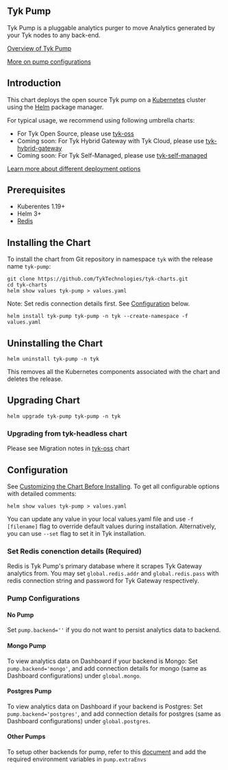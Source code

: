 ## Tyk Pump
Tyk Pump is a pluggable analytics purger to move Analytics generated by your Tyk nodes to any back-end.

[Overview of Tyk Pump](https://tyk.io/docs/tyk-pump/)

[More on pump configurations](https://github.com/TykTechnologies/tyk-pump/blob/master/README.md#pumps--back-ends-supported)

## Introduction
This chart deploys the open source Tyk pump on a [Kubernetes](https://kubernetes.io/) cluster using the [Helm](https://helm.sh/) package manager.

For typical usage, we recommend using following umbrella charts:
* For Tyk Open Source, please use [tyk-oss](https://github.com/TykTechnologies/tyk-charts/tree/main/tyk-oss)
* Coming soon: For Tyk Hybrid Gateway with Tyk Cloud, please use [tyk-hybrid-gateway](https://github.com/TykTechnologies/tyk-charts/tree/main/)
* Coming soon: For Tyk Self-Managed, please use [tyk-self-managed](https://github.com/TykTechnologies/tyk-charts/tree/main/)

[Learn more about different deployment options](https://tyk.io/docs/apim/)

## Prerequisites
* Kuberentes 1.19+
* Helm 3+
* [Redis](https://tyk.io/docs/planning-for-production/redis/)

## Installing the Chart
<!--
To install the chart from the Helm repository in namespace `tyk` with the release name `tyk-pump`:
    helm repo add tyk-helm https://helm.tyk.io/public/helm/charts/
    helm show values tyk-helm/tyk-pump > values-pump.yaml
    helm install tyk-pump tyk-helm/tyk-pump -n tyk --create-namespace -f values-pump.yaml
-->

<!-- To be removed after the chart is published -->
To install the chart from Git repository in namespace `tyk` with the release name `tyk-pump`:

    git clone https://github.com/TykTechnologies/tyk-charts.git
    cd tyk-charts
    helm show values tyk-pump > values.yaml

Note: Set redis connection details first. See [Configuration](#configuration) below.

    helm install tyk-pump tyk-pump -n tyk --create-namespace -f values.yaml

## Uninstalling the Chart

    helm uninstall tyk-pump -n tyk

This removes all the Kubernetes components associated with the chart and deletes the release.

## Upgrading Chart

    helm upgrade tyk-pump tyk-pump -n tyk

### Upgrading from tyk-headless chart
Please see Migration notes in [tyk-oss](https://github.com/TykTechnologies/tyk-charts/tree/main/tyk-oss) chart

## Configuration
See [Customizing the Chart Before Installing](https://helm.sh/docs/intro/using_helm/#customizing-the-chart-before-installing). To get all configurable options with detailed comments:

    helm show values tyk-pump > values.yaml
    
You can update any value in your local values.yaml file and use `-f [filename]` flag to override default values during installation. Alternatively, you can use `--set` flag to set it in Tyk installation.

### Set Redis conenction details (Required)
Redis is Tyk Pump's primary database where it scrapes Tyk Gateway analytics from. You may set `global.redis.addr` and `global.redis.pass` with redis connection string and password for Tyk Gateway respectively.

### Pump Configurations

#### No Pump
Set `pump.backend=''` if you do not want to persist analytics data to backend.

#### Mongo Pump
To view analytics data on Dashboard if your backend is Mongo:
Set `pump.backend='mongo'`, and add connection details for mongo (same as Dashboard configurations) under `global.mongo`.

#### Postgres Pump
To view analytics data on Dashboard if your backend is Postgres:
Set `pump.backend='postgres'`, and add connection details for postgres (same as Dashboard configurations) under `global.postgres`.

#### Other Pumps
To setup other backends for pump, refer to this [document](https://github.com/TykTechnologies/tyk-pump/blob/master/README.md#pumps--back-ends-supported) and add the required environment variables in `pump.extraEnvs`

